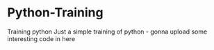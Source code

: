 # Python-Training
Training python
Just a simple training of python - gonna upload some interesting code in here
